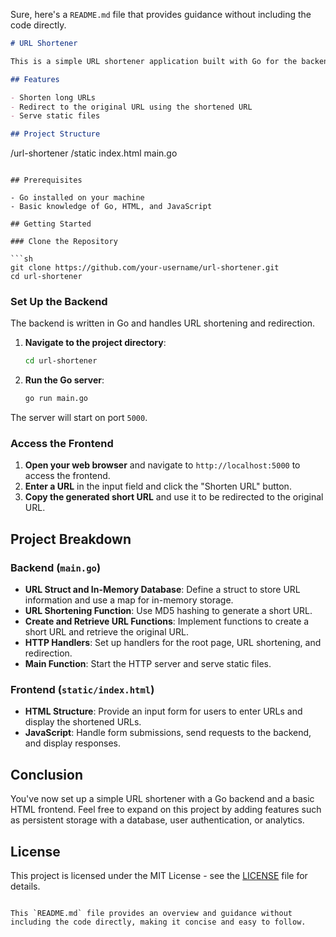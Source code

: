 Sure, here's a `README.md` file that provides guidance without including the code directly.

```markdown
# URL Shortener

This is a simple URL shortener application built with Go for the backend and a basic HTML frontend.

## Features

- Shorten long URLs
- Redirect to the original URL using the shortened URL
- Serve static files

## Project Structure

```
/url-shortener
    /static
        index.html
    main.go
```

## Prerequisites

- Go installed on your machine
- Basic knowledge of Go, HTML, and JavaScript

## Getting Started

### Clone the Repository

```sh
git clone https://github.com/your-username/url-shortener.git
cd url-shortener
```

### Set Up the Backend

The backend is written in Go and handles URL shortening and redirection.

1. **Navigate to the project directory**:
    ```sh
    cd url-shortener
    ```

2. **Run the Go server**:
    ```sh
    go run main.go
    ```

The server will start on port `5000`.

### Access the Frontend

1. **Open your web browser** and navigate to `http://localhost:5000` to access the frontend.
2. **Enter a URL** in the input field and click the "Shorten URL" button.
3. **Copy the generated short URL** and use it to be redirected to the original URL.

## Project Breakdown

### Backend (`main.go`)

- **URL Struct and In-Memory Database**: Define a struct to store URL information and use a map for in-memory storage.
- **URL Shortening Function**: Use MD5 hashing to generate a short URL.
- **Create and Retrieve URL Functions**: Implement functions to create a short URL and retrieve the original URL.
- **HTTP Handlers**: Set up handlers for the root page, URL shortening, and redirection.
- **Main Function**: Start the HTTP server and serve static files.

### Frontend (`static/index.html`)

- **HTML Structure**: Provide an input form for users to enter URLs and display the shortened URLs.
- **JavaScript**: Handle form submissions, send requests to the backend, and display responses.

## Conclusion

You've now set up a simple URL shortener with a Go backend and a basic HTML frontend. Feel free to expand on this project by adding features such as persistent storage with a database, user authentication, or analytics.

## License

This project is licensed under the MIT License - see the [LICENSE](LICENSE) file for details.
```

This `README.md` file provides an overview and guidance without including the code directly, making it concise and easy to follow.

